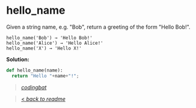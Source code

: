 # hello_name

Given a string name, e.g. "Bob", return a greeting of the form "Hello Bob!".

```
hello_name('Bob') → 'Hello Bob!'
hello_name('Alice') → 'Hello Alice!'
hello_name('X') → 'Hello X!'
```

**Solution:**

```python
def hello_name(name):
  return "Hello "+name+"!";
```

> _[codingbat](https://codingbat.com/prob/p115413)_

> [< _back to readme_](/README.md)